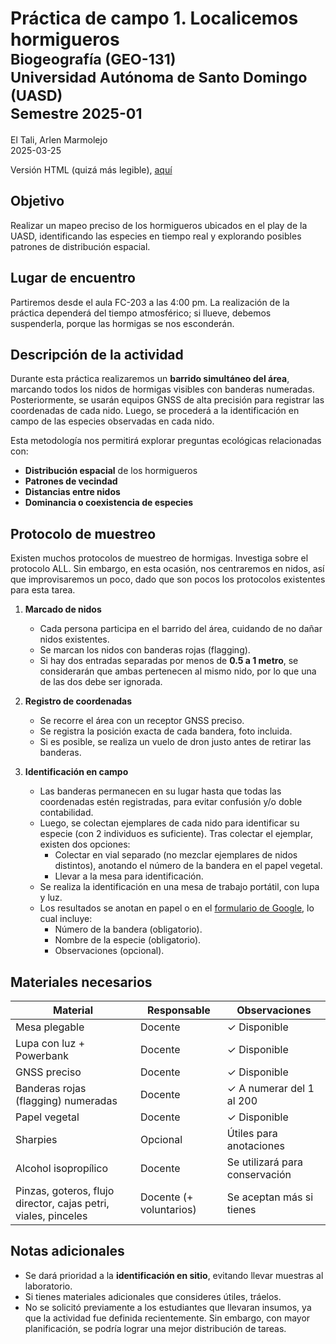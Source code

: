Práctica de campo 1. Localicemos hormigueros<small><br>Biogeografía
(GEO-131)<br>Universidad Autónoma de Santo Domingo (UASD)<br>Semestre
2025-01</small>
================
El Tali, Arlen Marmolejo<br>
2025-03-25

Versión HTML (quizá más legible),
[aquí](https://biogeografia-master.github.io/localicemos-hormigueros/README.html)

## Objetivo

Realizar un mapeo preciso de los hormigueros ubicados en el play de la
UASD, identificando las especies en tiempo real y explorando posibles
patrones de distribución espacial.

## Lugar de encuentro

Partiremos desde el aula FC-203 a las 4:00 pm. La realización de la
práctica dependerá del tiempo atmosférico; si llueve, debemos
suspenderla, porque las hormigas se nos esconderán.

## Descripción de la actividad

Durante esta práctica realizaremos un **barrido simultáneo del área**,
marcando todos los nidos de hormigas visibles con banderas numeradas.
Posteriormente, se usarán equipos GNSS de alta precisión para registrar
las coordenadas de cada nido. Luego, se procederá a la identificación en
campo de las especies observadas en cada nido.

Esta metodología nos permitirá explorar preguntas ecológicas
relacionadas con:

- **Distribución espacial** de los hormigueros
- **Patrones de vecindad**
- **Distancias entre nidos**
- **Dominancia o coexistencia de especies**

## Protocolo de muestreo

Existen muchos protocolos de muestreo de hormigas. Investiga sobre el
protocolo ALL. Sin embargo, en esta ocasión, nos centraremos en nidos,
así que improvisaremos un poco, dado que son pocos los protocolos
existentes para esta tarea.

1.  **Marcado de nidos**

    - Cada persona participa en el barrido del área, cuidando de no
      dañar nidos existentes.
    - Se marcan los nidos con banderas rojas (flagging).
    - Si hay dos entradas separadas por menos de **0.5 a 1 metro**, se
      considerarán que ambas pertenecen al mismo nido, por lo que una de
      las dos debe ser ignorada.

2.  **Registro de coordenadas**

    - Se recorre el área con un receptor GNSS preciso.  
    - Se registra la posición exacta de cada bandera, foto incluida.
    - Si es posible, se realiza un vuelo de dron justo antes de retirar
      las banderas.

3.  **Identificación en campo**

    - Las banderas permanecen en su lugar hasta que todas las
      coordenadas estén registradas, para evitar confusión y/o doble
      contabilidad.
    - Luego, se colectan ejemplares de cada nido para identificar su
      especie (con 2 individuos es suficiente). Tras colectar el
      ejemplar, existen dos opciones:
      - Colectar en vial separado (no mezclar ejemplares de nidos
        distintos), anotando el número de la bandera en el papel
        vegetal.
      - Llevar a la mesa para identificación.
    - Se realiza la identificación en una mesa de trabajo portátil, con
      lupa y luz.  
    - Los resultados se anotan en papel o en el [formulario de
      Google](https://forms.gle/6qZsEv4ipuLbgCjY8), lo cual incluye:
      - Número de la bandera (obligatorio).
      - Nombre de la especie (obligatorio).
      - Observaciones (opcional).

## Materiales necesarios

| Material                                                       | Responsable             | Observaciones                  |
|----------------------------------------------------------------|-------------------------|--------------------------------|
| Mesa plegable                                                  | Docente                 | ✓ Disponible                   |
| Lupa con luz + Powerbank                                       | Docente                 | ✓ Disponible                   |
| GNSS preciso                                                   | Docente                 | ✓ Disponible                   |
| Banderas rojas (flagging) numeradas                            | Docente                 | ✓ A numerar del 1 al 200       |
| Papel vegetal                                                  | Docente                 | ✓ Disponible                   |
| Sharpies                                                       | Opcional                | Útiles para anotaciones        |
| Alcohol isopropílico                                           | Docente                 | Se utilizará para conservación |
| Pinzas, goteros, flujo director, cajas petri, viales, pinceles | Docente (+ voluntarios) | Se aceptan más si tienes       |

## Notas adicionales

- Se dará prioridad a la **identificación en sitio**, evitando llevar
  muestras al laboratorio.  
- Si tienes materiales adicionales que consideres útiles, tráelos.
- No se solicitó previamente a los estudiantes que llevaran insumos, ya
  que la actividad fue definida recientemente. Sin embargo, con mayor
  planificación, se podría lograr una mejor distribución de tareas.
